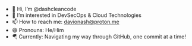- 👋 Hi, I’m @dashcleancode
- 👀 I’m interested in DevSecOps & Cloud Technologies
- 📫 How to reach me: davionash@proton.me
- 😄 Pronouns: He/Him
- 🪂 Currently: Navigating my way through GitHub, one commit at a time!

<!---
dashcleancode/dashcleancode is a ✨ special ✨ repository because its `README.md` (this file) appears on your GitHub profile.
You can click the Preview link to take a look at your changes.
--->
